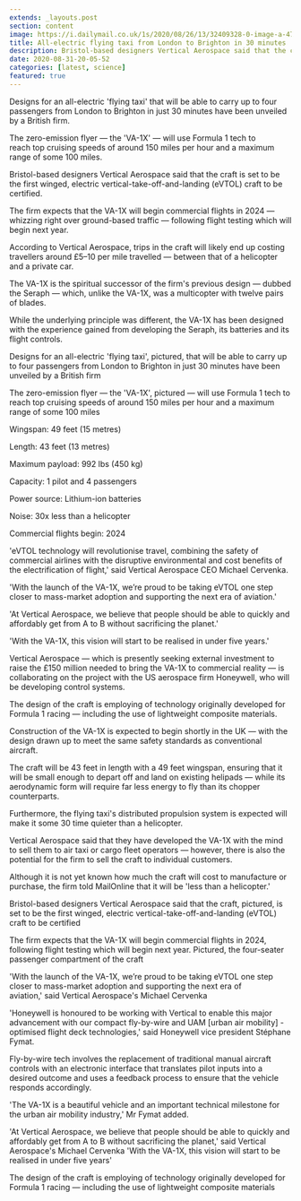 ```yaml
---
extends: _layouts.post
section: content
image: https://i.dailymail.co.uk/1s/2020/08/26/13/32409328-0-image-a-47_1598445453710.jpg 
title: All-electric flying taxi from London to Brighton in 30 minutes 
description: Bristol-based designers Vertical Aerospace said that the craft is set to be the first winged, electric vertical-take-off-and-landing craft to be certified. 
date: 2020-08-31-20-05-52 
categories: [latest, science] 
featured: true 
--- 
```

Designs for an all-electric 'flying taxi' that will be able to carry up to four passengers from London to Brighton in just 30 minutes have been unveiled by a British firm.

The zero-emission flyer — the 'VA-1X' — will use Formula 1 tech to reach top cruising speeds of around 150 miles per hour and a maximum range of some 100 miles.

Bristol-based designers Vertical Aerospace said that the craft is set to be the first winged, electric vertical-take-off-and-landing (eVTOL) craft to be certified.

The firm expects that the VA-1X will begin commercial flights in 2024 — whizzing right over ground-based traffic — following flight testing which will begin next year.

According to Vertical Aerospace, trips in the craft will likely end up costing travellers around £5–10 per mile travelled — between that of a helicopter and a private car.

The VA-1X is the spiritual successor of the firm's previous design — dubbed the Seraph — which, unlike the VA-1X, was a multicopter with twelve pairs of blades.

While the underlying principle was different, the VA-1X has been designed with the experience gained from developing the Seraph, its batteries and its flight controls.

Designs for an all-electric 'flying taxi', pictured, that will be able to carry up to four passengers from London to Brighton in just 30 minutes have been unveiled by a British firm

The zero-emission flyer — the 'VA-1X', pictured — will use Formula 1 tech to reach top cruising speeds of around 150 miles per hour and a maximum range of some 100 miles

Wingspan: 49 feet (15 metres)

Length: 43 feet (13 metres)

Maximum payload: 992 lbs (450 kg)

Capacity: 1 pilot and 4 passengers

Power source: Lithium-ion batteries 

Noise: 30x less than a helicopter 

Commercial flights begin: 2024 

'eVTOL technology will revolutionise travel, combining the safety of commercial airlines with the disruptive environmental and cost benefits of the electrification of flight,' said Vertical Aerospace CEO Michael Cervenka.

'With the launch of the VA-1X, we’re proud to be taking eVTOL one step closer to mass-market adoption and supporting the next era of aviation.'

'At Vertical Aerospace, we believe that people should be able to quickly and affordably get from A to B without sacrificing the planet.'

'With the VA-1X, this vision will start to be realised in under five years.'

Vertical Aerospace — which is presently seeking external investment to raise the £150 million needed to bring the VA-1X to commercial reality — is collaborating on the project with the US aerospace firm Honeywell, who will be developing control systems.

The design of the craft is employing of technology originally developed for Formula 1 racing — including the use of lightweight composite materials. 

Construction of the VA-1X is expected to begin shortly in the UK — with the design drawn up to meet the same safety standards as conventional aircraft.

The craft will be 43 feet in length with a 49 feet wingspan, ensuring that it will be small enough to depart off and land on existing helipads — while its aerodynamic form will require far less energy to fly than its chopper counterparts.

Furthermore, the flying taxi's distributed propulsion system is expected will make it some 30 time quieter than a helicopter. 

Vertical Aerospace said that they have developed the VA-1X with the mind to sell them to air taxi or cargo fleet operators — however, there is also the potential for the firm to sell the craft to individual customers.

Although it is not yet known how much the craft will cost to manufacture or purchase, the firm told MailOnline that it will be 'less than a helicopter.'

Bristol-based designers Vertical Aerospace said that the craft, pictured, is set to be the first winged, electric vertical-take-off-and-landing (eVTOL) craft to be certified

The firm expects that the VA-1X will begin commercial flights in 2024, following flight testing which will begin next year. Pictured, the four-seater passenger compartment of the craft

'With the launch of the VA-1X, we’re proud to be taking eVTOL one step closer to mass-market adoption and supporting the next era of aviation,' said Vertical Aerospace's Michael Cervenka

'Honeywell is honoured to be working with Vertical to enable this major advancement with our compact fly-by-wire and UAM [urban air mobility] -optimised flight deck technologies,' said Honeywell vice president Stéphane Fymat.

Fly-by-wire tech involves the replacement of traditional manual aircraft controls with an electronic interface that translates pilot inputs into a desired outcome and uses a feedback process to ensure that the vehicle responds accordingly.

'The VA-1X is a beautiful vehicle and an important technical milestone for the urban air mobility industry,' Mr Fymat added. 

'At Vertical Aerospace, we believe that people should be able to quickly and affordably get from A to B without sacrificing the planet,' said Vertical Aerospace's Michael Cervenka 'With the VA-1X, this vision will start to be realised in under five years'

The design of the craft is employing of technology originally developed for Formula 1 racing — including the use of lightweight composite materials 

